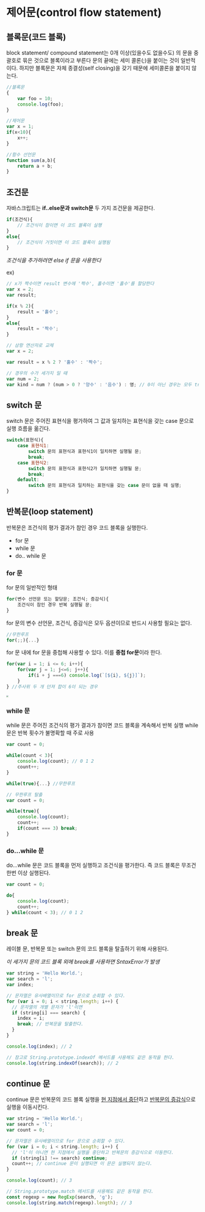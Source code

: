 # 제어문(control flow statement)



## 블록문(코드 블록)

block statement/ compound statement는 0개 이상(있을수도 없을수도) 의 문을 중괄호로 묶은 것으로 블록이라고 부른다
문의 끝에는 세미 콜론(;)을 붙이는 것이 일반적이다.
하지만 블록문은 자체 종결성(self closing)을 갖기 때문에 세미콜론을 붙이지 않는다.

```javascript
//블록문
{
    var foo = 10;
    console.log(foo);
}

//제어문
var x = 1;
if(x<10){
    x++;
}

//함수 선언문
function sum(a,b){
    return a + b;
}
```

## 조건문

자바스크립트는 **if..else문과 switch문** 두 가지 조건문을 제공한다.

```javascript
if(조건식){
    // 조건식이 참이면 이 코드 블록이 실행
}
else{
    // 조건식이 거짓이면 이 코드 블록이 실행됨
}
```

*조건식을 추가하려면 else if 문을 사용한다*

ex)

```javascript
// x가 짝수이면 result 변수에 '짝수', 홀수이면 '홀수'를 할당한다
var x = 2;
var result;

if(x % 2){
    result = '홀수';
}
else{
    result = '짝수';
}

// 삼항 연산자로 교체
var x = 2;

var result = x % 2 ? '홀수' : '짝수';

// 경우의 수가 세가지 일 때
var num = 2;
var kind = num ? (num > 0 ? '양수' : '음수') : 영; // 0이 아닌 경우는 모두 true로 계산된다
```



## switch 문

switch 문은 주어진 표현식을 평가하여 그 값과 일치하는 표현식을 갖는 case 문으로 실행 흐름을 옮긴다.

```javascript
switch(표현식){
    case 표현식1:
        switch 문의 표현식과 표현식1이 일치하면 실행될 문;
        break;
    case 표현식2:
        switch 문의 표현식과 표현식2가 일치하면 실행될 문;
        break;
    default:
        switch 문의 표현식과 일치하는 표현식을 갖는 case 문이 없을 때 실행;
}
```



## 반복문(loop statement)

반복문은 조건식의 평가 결과가 참인 경우 코드 블록을 실행한다.

- for 문
- while 문
- do.. while 문



### for 문

for 문의 일반적인 형태

```javascript
for(변수 선언문 또는 할당문; 조건식; 증감식){
    조건식이 참인 경우 반복 실행될 문;
}
```

for 문의 변수 선언문, 조건식, 증감식은 모두 옵션이므로 반드시 사용할 필요는 없다.

```javascript
//무한루프
for(;;){...}
```

for 문 내에 for 문을 중첩해 사용할 수 있다. 이를 **중첩 for문**이라 한다.

```javascript
for(var i = 1; i <= 6; i++){
    for(var j = 1; j<=6; j++){
        if(i + j ===6) console.log(`[${i}, ${j}]`);
    }
} //주사위 두 개 던져 합이 6이 되는 경우
```

<img src="https://poiemaweb.com/assets/fs-images/8-1.png" style="zoom: 33%;" />

### while 문

while 문은 주어진 조건식의 평가 결과가 참이면 코드 블록을 계속해서 반복 실행
while 문은 반복 횟수가 불명확할 때 주로 사용

```javascript
var count = 0;

while(count < 3){
    console.log(count); // 0 1 2
    count++;
}
```

```javascript
while(true){...} //무한루프
```

```javascript
// 무한루프 탈출
var count = 0;

while(true){
    console.log(count);
    count++;
    if(count === 3) break;
}
```



### do...while 문

do...while 문은 코드 블록을 먼저 실행하고 조건식을 평가한다. 즉 코드 블록은 무조건 한번 이상 실행된다.

```javascript
var count = 0;

do{
    console.log(count);
    count++;
} while(count < 3); // 0 1 2 
```



## break 문

레이블 문, 반복문 또는 switch 문의 코드 블록을 탈출하기 위해 사용된다.

*이 세가지 문의 코드 블록 외에 break를 사용하면 SntaxError가 발생*

```javascript
var string = 'Hello World.';
var search = 'l';
var index;

// 문자열은 유사배열이므로 for 문으로 순회할 수 있다.
for (var i = 0; i < string.length; i++) {
  // 문자열의 개별 문자가 'l'이면
  if (string[i] === search) {
    index = i;
    break; // 반복문을 탈출한다.
  }
}

console.log(index); // 2

// 참고로 String.prototype.indexOf 메서드를 사용해도 같은 동작을 한다.
console.log(string.indexOf(search)); // 2
```



## continue 문

continue 문은 반복문의 코드 블록 실행을 <u>현 지점에서 중단</u>하고 <u>반복문의 증감식</u>으로 실행을 이동시킨다.

```javascript
var string = 'Hello World.';
var search = 'l';
var count = 0;

// 문자열은 유사배열이므로 for 문으로 순회할 수 있다.
for (var i = 0; i < string.length; i++) {
  // 'l'이 아니면 현 지점에서 실행을 중단하고 반복문의 증감식으로 이동한다.
  if (string[i] !== search) continue;
  count++; // continue 문이 실행되면 이 문은 실행되지 않는다.
}

console.log(count); // 3

// String.prototype.match 메서드를 사용해도 같은 동작을 한다.
const regexp = new RegExp(search, 'g');
console.log(string.match(regexp).length); // 3
```

